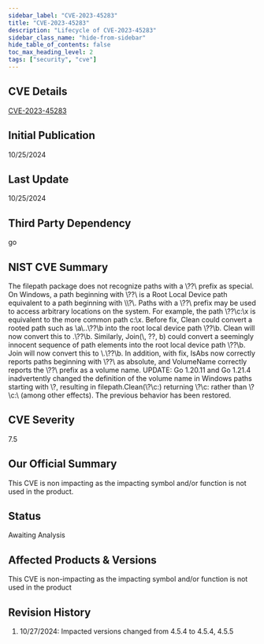 ```yaml
---
sidebar_label: "CVE-2023-45283"
title: "CVE-2023-45283"
description: "Lifecycle of CVE-2023-45283"
sidebar_class_name: "hide-from-sidebar"
hide_table_of_contents: false
toc_max_heading_level: 2
tags: ["security", "cve"]
---
```


## CVE Details

[CVE-2023-45283](https://nvd.nist.gov/vuln/detail/CVE-2023-45283)

## Initial Publication

10/25/2024

## Last Update

10/25/2024

## Third Party Dependency

go

## NIST CVE Summary

The filepath package does not recognize paths with a \\??\\ prefix as special. On Windows, a path beginning with \\??\\
is a Root Local Device path equivalent to a path beginning with \\\\?\\. Paths with a \\??\\ prefix may be used to
access arbitrary locations on the system. For example, the path \\??\\c:\\x is equivalent to the more common path c:\\x.
Before fix, Clean could convert a rooted path such as \\a\\..\\??\\b into the root local device path \\??\\b. Clean will
now convert this to .\\??\\b. Similarly, Join(\\, ??, b) could convert a seemingly innocent sequence of path elements
into the root local device path \\??\\b. Join will now convert this to \\.\\??\\b. In addition, with fix, IsAbs now
correctly reports paths beginning with \\??\\ as absolute, and VolumeName correctly reports the \\??\\ prefix as a
volume name. UPDATE: Go 1.20.11 and Go 1.21.4 inadvertently changed the definition of the volume name in Windows paths
starting with \\?, resulting in filepath.Clean(\\?\\c:) returning \\?\\c: rather than \\?\\c:\\ (among other effects).
The previous behavior has been restored.

## CVE Severity

7.5

## Our Official Summary

This CVE is non impacting as the impacting symbol and/or function is not used in the product.

## Status

Awaiting Analysis

## Affected Products & Versions

This CVE is non-impacting as the impacting symbol and/or function is not used in the product

## Revision History

1. 10/27/2024: Impacted versions changed from 4.5.4 to 4.5.4, 4.5.5
